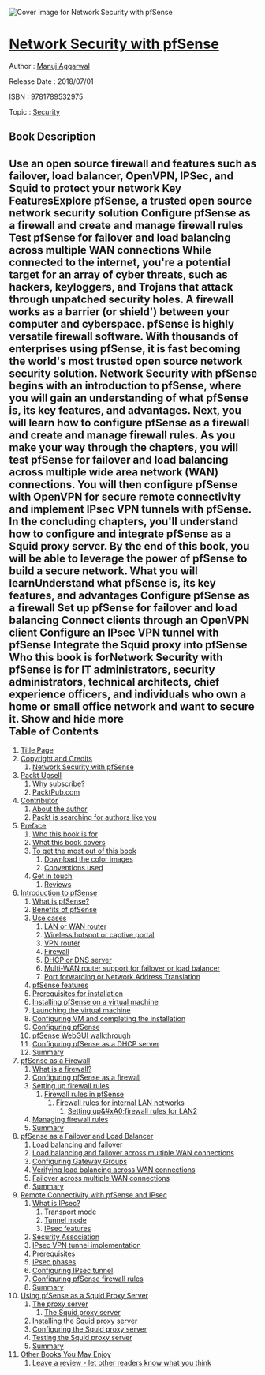 ![Cover image for Network Security with pfSense](https://imgdetail.ebookreading.net/cover/cover/security/EB9781789532975.jpg)

[Network Security with pfSense](https://ebookreading.net/view/book/Network+Security+with+pfSense-EB9781789532975_1.html "Network Security with pfSense")
====================================================================================================================

Author : [Manuj Aggarwal](https://ebookreading.net/search/author/Manuj+Aggarwal)

Release Date : 2018/07/01

ISBN : 9781789532975

Topic : [Security](https://ebookreading.net/search/category/security)

Book Description
-----------------

 Use an open source firewall and features such as failover, load balancer, OpenVPN, IPSec, and Squid to protect your network
Key FeaturesExplore pfSense, a trusted open source network security solution Configure pfSense as a firewall and create and manage firewall rules Test pfSense for failover and load balancing across multiple WAN connections While connected to the internet, you're a potential target for an array of cyber threats, such as hackers, keyloggers, and Trojans that attack through unpatched security holes. A firewall works as a barrier (or shield') between your computer and cyberspace. pfSense is highly versatile firewall software. With thousands of enterprises using pfSense, it is fast becoming the world's most trusted open source network security solution. 
Network Security with pfSense begins with an introduction to pfSense, where you will gain an understanding of what pfSense is, its key features, and advantages. Next, you will learn how to configure pfSense as a firewall and create and manage firewall rules. As you make your way through the chapters, you will test pfSense for failover and load balancing across multiple wide area network (WAN) connections. You will then configure pfSense with OpenVPN for secure remote connectivity and implement IPsec VPN tunnels with pfSense. In the concluding chapters, you'll understand how to configure and integrate pfSense as a Squid proxy server. 
By the end of this book, you will be able to leverage the power of pfSense to build a secure network.
What you will learnUnderstand what pfSense is, its key features, and advantages Configure pfSense as a firewall Set up pfSense for failover and load balancing Connect clients through an OpenVPN client Configure an IPsec VPN tunnel with pfSense Integrate the Squid proxy into pfSense Who this book is forNetwork Security with pfSense is for IT administrators, security administrators, technical architects, chief experience officers, and individuals who own a home or small office network and want to secure it.
        Show and hide more                
Table of Contents
-----------------

1. [Title Page](https://ebookreading.net/view/book/Network+Security+with+pfSense-EB9781789532975_2.html)
1. [Copyright and Credits](https://ebookreading.net/view/book/Network+Security+with+pfSense-EB9781789532975_3.html)
    1. [Network Security with pfSense](https://ebookreading.net/view/book/Network+Security+with+pfSense-EB9781789532975_4.html)
1. [Packt Upsell](https://ebookreading.net/view/book/Network+Security+with+pfSense-EB9781789532975_5.html)
    1. [Why subscribe?](https://ebookreading.net/view/book/Network+Security+with+pfSense-EB9781789532975_6.html)
    1. [PacktPub.com](https://ebookreading.net/view/book/Network+Security+with+pfSense-EB9781789532975_7.html)
1. [Contributor](https://ebookreading.net/view/book/Network+Security+with+pfSense-EB9781789532975_8.html)
    1. [About the author](https://ebookreading.net/view/book/Network+Security+with+pfSense-EB9781789532975_9.html)
    1. [Packt is searching for authors like you](https://ebookreading.net/view/book/Network+Security+with+pfSense-EB9781789532975_10.html)
1. [Preface](https://ebookreading.net/view/book/Network+Security+with+pfSense-EB9781789532975_12.html)
    1. [Who this book is for](https://ebookreading.net/view/book/Network+Security+with+pfSense-EB9781789532975_13.html)
    1. [What this book covers](https://ebookreading.net/view/book/Network+Security+with+pfSense-EB9781789532975_14.html)
    1. [To get the most out of this book](https://ebookreading.net/view/book/Network+Security+with+pfSense-EB9781789532975_15.html)
        1. [Download the color images](https://ebookreading.net/view/book/Network+Security+with+pfSense-EB9781789532975_16.html)
        1. [Conventions used](https://ebookreading.net/view/book/Network+Security+with+pfSense-EB9781789532975_17.html)
    1. [Get in touch](https://ebookreading.net/view/book/Network+Security+with+pfSense-EB9781789532975_18.html)
        1. [Reviews](https://ebookreading.net/view/book/Network+Security+with+pfSense-EB9781789532975_19.html)
1. [Introduction to pfSense](https://ebookreading.net/view/book/Network+Security+with+pfSense-EB9781789532975_20.html)
    1. [What is pfSense?](https://ebookreading.net/view/book/Network+Security+with+pfSense-EB9781789532975_21.html)
    1. [Benefits of pfSense](https://ebookreading.net/view/book/Network+Security+with+pfSense-EB9781789532975_22.html)
    1. [Use cases](https://ebookreading.net/view/book/Network+Security+with+pfSense-EB9781789532975_23.html)
        1. [LAN or WAN router](https://ebookreading.net/view/book/Network+Security+with+pfSense-EB9781789532975_24.html)
        1. [Wireless hotspot or captive portal](https://ebookreading.net/view/book/Network+Security+with+pfSense-EB9781789532975_25.html)
        1. [VPN router](https://ebookreading.net/view/book/Network+Security+with+pfSense-EB9781789532975_26.html)
        1. [Firewall](https://ebookreading.net/view/book/Network+Security+with+pfSense-EB9781789532975_27.html)
        1. [DHCP or DNS server](https://ebookreading.net/view/book/Network+Security+with+pfSense-EB9781789532975_28.html)
        1. [Multi-WAN router support for failover or load balancer](https://ebookreading.net/view/book/Network+Security+with+pfSense-EB9781789532975_29.html)
        1. [Port forwarding or Network Address Translation](https://ebookreading.net/view/book/Network+Security+with+pfSense-EB9781789532975_30.html)
    1. [pfSense features](https://ebookreading.net/view/book/Network+Security+with+pfSense-EB9781789532975_31.html)
    1. [Prerequisites for installation](https://ebookreading.net/view/book/Network+Security+with+pfSense-EB9781789532975_32.html)
    1. [Installing pfSense on a virtual machine](https://ebookreading.net/view/book/Network+Security+with+pfSense-EB9781789532975_33.html)
    1. [Launching the virtual machine](https://ebookreading.net/view/book/Network+Security+with+pfSense-EB9781789532975_34.html)
    1. [Configuring VM and completing the installation](https://ebookreading.net/view/book/Network+Security+with+pfSense-EB9781789532975_35.html)
    1. [Configuring pfSense](https://ebookreading.net/view/book/Network+Security+with+pfSense-EB9781789532975_36.html)
    1. [pfSense WebGUI walkthrough](https://ebookreading.net/view/book/Network+Security+with+pfSense-EB9781789532975_37.html)
    1. [Configuring pfSense as a DHCP server](https://ebookreading.net/view/book/Network+Security+with+pfSense-EB9781789532975_38.html)
    1. [Summary](https://ebookreading.net/view/book/Network+Security+with+pfSense-EB9781789532975_39.html)
1. [pfSense as a Firewall](https://ebookreading.net/view/book/Network+Security+with+pfSense-EB9781789532975_40.html)
    1. [What is a firewall?](https://ebookreading.net/view/book/Network+Security+with+pfSense-EB9781789532975_41.html)
    1. [Configuring pfSense as a firewall](https://ebookreading.net/view/book/Network+Security+with+pfSense-EB9781789532975_42.html)
    1. [Setting up firewall rules](https://ebookreading.net/view/book/Network+Security+with+pfSense-EB9781789532975_43.html)
        1. [Firewall rules in pfSense](https://ebookreading.net/view/book/Network+Security+with+pfSense-EB9781789532975_44.html)
            1. [Firewall rules for internal LAN networks](https://ebookreading.net/view/book/Network+Security+with+pfSense-EB9781789532975_45.html)
                1. [Setting up&amp;#xA0;firewall rules for LAN2](https://ebookreading.net/view/book/Network+Security+with+pfSense-EB9781789532975_46.html)
    1. [Managing firewall rules](https://ebookreading.net/view/book/Network+Security+with+pfSense-EB9781789532975_47.html)
    1. [Summary](https://ebookreading.net/view/book/Network+Security+with+pfSense-EB9781789532975_48.html)
1. [pfSense as a Failover and Load Balancer](https://ebookreading.net/view/book/Network+Security+with+pfSense-EB9781789532975_49.html)
    1. [Load balancing and failover](https://ebookreading.net/view/book/Network+Security+with+pfSense-EB9781789532975_50.html)
    1. [Load balancing and failover across multiple WAN connections](https://ebookreading.net/view/book/Network+Security+with+pfSense-EB9781789532975_51.html)
    1. [Configuring Gateway Groups](https://ebookreading.net/view/book/Network+Security+with+pfSense-EB9781789532975_52.html)
    1. [Verifying load balancing across WAN connections](https://ebookreading.net/view/book/Network+Security+with+pfSense-EB9781789532975_53.html)
    1. [Failover across multiple WAN connections](https://ebookreading.net/view/book/Network+Security+with+pfSense-EB9781789532975_54.html)
    1. [Summary](https://ebookreading.net/view/book/Network+Security+with+pfSense-EB9781789532975_55.html)
1. [Remote Connectivity with pfSense and IPsec](https://ebookreading.net/view/book/Network+Security+with+pfSense-EB9781789532975_56.html)
    1. [What is IPsec?](https://ebookreading.net/view/book/Network+Security+with+pfSense-EB9781789532975_57.html)
        1. [Transport mode](https://ebookreading.net/view/book/Network+Security+with+pfSense-EB9781789532975_58.html)
        1. [Tunnel mode](https://ebookreading.net/view/book/Network+Security+with+pfSense-EB9781789532975_59.html)
        1. [IPsec features](https://ebookreading.net/view/book/Network+Security+with+pfSense-EB9781789532975_60.html)
    1. [Security Association](https://ebookreading.net/view/book/Network+Security+with+pfSense-EB9781789532975_61.html)
    1. [IPsec VPN tunnel implementation](https://ebookreading.net/view/book/Network+Security+with+pfSense-EB9781789532975_62.html)
    1. [Prerequisites](https://ebookreading.net/view/book/Network+Security+with+pfSense-EB9781789532975_63.html)
    1. [IPsec phases](https://ebookreading.net/view/book/Network+Security+with+pfSense-EB9781789532975_64.html)
    1. [Configuring IPsec tunnel](https://ebookreading.net/view/book/Network+Security+with+pfSense-EB9781789532975_65.html)
    1. [Configuring pfSense firewall rules](https://ebookreading.net/view/book/Network+Security+with+pfSense-EB9781789532975_66.html)
    1. [Summary](https://ebookreading.net/view/book/Network+Security+with+pfSense-EB9781789532975_67.html)
1. [Using pfSense as a Squid Proxy Server](https://ebookreading.net/view/book/Network+Security+with+pfSense-EB9781789532975_68.html)
    1. [The proxy server](https://ebookreading.net/view/book/Network+Security+with+pfSense-EB9781789532975_69.html)
        1. [The Squid proxy server](https://ebookreading.net/view/book/Network+Security+with+pfSense-EB9781789532975_70.html)
    1. [Installing the Squid proxy server](https://ebookreading.net/view/book/Network+Security+with+pfSense-EB9781789532975_71.html)
    1. [Configuring the Squid proxy server](https://ebookreading.net/view/book/Network+Security+with+pfSense-EB9781789532975_72.html)
    1. [Testing the Squid proxy server](https://ebookreading.net/view/book/Network+Security+with+pfSense-EB9781789532975_73.html)
    1. [Summary](https://ebookreading.net/view/book/Network+Security+with+pfSense-EB9781789532975_74.html)
1. [Other Books You May Enjoy](https://ebookreading.net/view/book/Network+Security+with+pfSense-EB9781789532975_75.html)
    1. [Leave a review - let other readers know what you think](https://ebookreading.net/view/book/Network+Security+with+pfSense-EB9781789532975_76.html)
